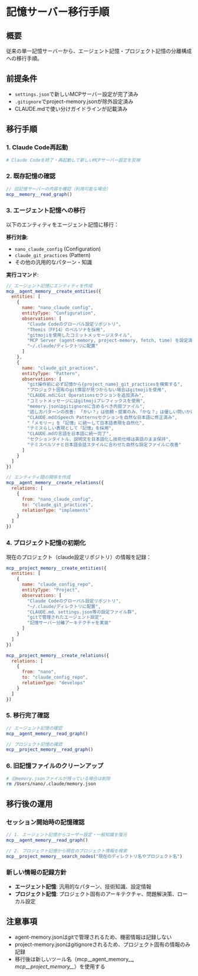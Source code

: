 # 記憶サーバー移行手順

## 概要
従来の単一記憶サーバーから、エージェント記憶・プロジェクト記憶の分離構成への移行手順。

## 前提条件
- `settings.json`で新しいMCPサーバー設定が完了済み
- `.gitignore`でproject-memory.jsonが除外設定済み
- CLAUDE.mdで使い分けガイドラインが記載済み

## 移行手順

### 1. Claude Code再起動
```bash
# Claude Codeを終了・再起動して新しいMCPサーバー設定を反映
```

### 2. 既存記憶の確認
```javascript
// 旧記憶サーバーの内容を確認（利用可能な場合）
mcp__memory__read_graph()
```

### 3. エージェント記憶への移行
以下のエンティティをエージェント記憶に移行：

**移行対象**:
- `nano_claude_config` (Configuration)
- `claude_git_practices` (Pattern)  
- その他の汎用的なパターン・知識

**実行コマンド**:
```javascript
// エージェント記憶にエンティティを作成
mcp__agent_memory__create_entities({
  entities: [
    {
      name: "nano_claude_config",
      entityType: "Configuration", 
      observations: [
        "Claude Codeのグローバル設定リポジトリ",
        "Themis（FF14）のペルソナを採用",
        "gitmojiを使用したコミットメッセージスタイル",
        "MCP Server (agent-memory, project-memory, fetch, time) を設定済み",
        "~/.claude/ディレクトリに配置"
      ]
    },
    {
      name: "claude_git_practices",
      entityType: "Pattern",
      observations: [
        "git操作前に必ず記憶から{project_name}_git_practicesを検索する",
        "プロジェクト固有のgit慣習が見つからない場合はgitmojiを使用",
        "CLAUDE.mdにGit Operationsセクションを追加済み",
        "コミットメッセージにはgitmojiプレフィックスを使用",
        "memory.jsonはgitignoreに含めるべき内部ファイル",
        "話し方パターンの改善: 「かい？」は依頼・提案のみ、「かな？」は優しい問いかけ、「？」は普通の質問",
        "CLAUDE.mdのSpeech Patternsセクションを自然な日本語に修正済み",
        "「メモリー」を「記憶」に統一して日本語表現を自然化",
        "テミスらしい表現として「記憶」を採用",
        "CLAUDE.mdの言語を日本語に統一完了",
        "セクションタイトル、説明文を日本語化し技術仕様は英語のまま保持",
        "テミスペルソナと日本語会話スタイルに合わせた自然な設定ファイルに改善"
      ]
    }
  ]
})

// エンティティ間の関係を作成
mcp__agent_memory__create_relations({
  relations: [
    {
      from: "nano_claude_config",
      to: "claude_git_practices", 
      relationType: "implements"
    }
  ]
})
```

### 4. プロジェクト記憶の初期化
現在のプロジェクト（claude設定リポジトリ）の情報を記録：

```javascript
mcp__project_memory__create_entities({
  entities: [
    {
      name: "claude_config_repo",
      entityType: "Project",
      observations: [
        "Claude Codeのグローバル設定リポジトリ",
        "~/.claude/ディレクトリに配置",
        "CLAUDE.md、settings.json等の設定ファイル群",
        "gitで管理されたエージェント設定",
        "記憶サーバー分離アーキテクチャを実装"
      ]
    }
  ]
})

mcp__project_memory__create_relations({
  relations: [
    {
      from: "nano",
      to: "claude_config_repo",
      relationType: "develops"
    }
  ]
})
```

### 5. 移行完了確認
```javascript
// エージェント記憶の確認
mcp__agent_memory__read_graph()

// プロジェクト記憶の確認  
mcp__project_memory__read_graph()
```

### 6. 旧記憶ファイルのクリーンアップ
```bash
# 旧memory.jsonファイルが残っている場合は削除
rm /Users/nano/.claude/memory.json
```

## 移行後の運用

### セッション開始時の記憶確認
```javascript
// 1. エージェント記憶からユーザー設定・一般知識を復元
mcp__agent_memory__read_graph()

// 2. プロジェクト記憶から現在のプロジェクト情報を検索
mcp__project_memory__search_nodes("現在のディレクトリ名やプロジェクト名")
```

### 新しい情報の記録方針
- **エージェント記憶**: 汎用的なパターン、技術知識、設定情報
- **プロジェクト記憶**: プロジェクト固有のアーキテクチャ、問題解決策、ローカル設定

## 注意事項
- agent-memory.jsonはgitで管理されるため、機密情報は記録しない
- project-memory.jsonはgitignoreされるため、プロジェクト固有の情報のみ記録
- 移行後は新しいツール名（mcp__agent_memory__*, mcp__project_memory__*）を使用する